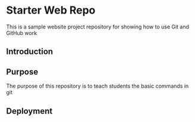 # Starter Web Repo

This is a sample website project repository for showing how to use Git and GitHub work

## Introduction

## Purpose
The purpose of this repository is to teach students the basic commands in git

## Deployment

